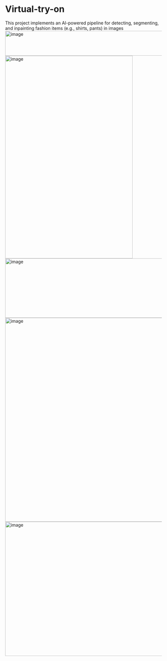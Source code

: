 # Virtual-try-on
This project implements an AI-powered pipeline for detecting, segmenting, and inpainting fashion items (e.g., shirts, pants) in images
<img width="840" height="80" alt="image" src="https://github.com/user-attachments/assets/172805b0-4aa7-4dd1-8a39-995658ba9c8f" />
<img width="410" height="652" alt="image" src="https://github.com/user-attachments/assets/955e8c70-188e-47ae-a119-1be60e25b260" />
<img width="737" height="191" alt="image" src="https://github.com/user-attachments/assets/7f2c93c6-d11e-451b-801b-02fc179ef3c0" />
<img width="734" height="656" alt="image" src="https://github.com/user-attachments/assets/96eefabe-2121-4324-844f-4bb5e0866e2e" />
<img width="1080" height="432" alt="image" src="https://github.com/user-attachments/assets/83636aa0-3b6e-4ebb-9200-5428c99e7252" />

